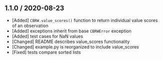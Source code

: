 ## 1.1.0 / 2020-08-23

* [Added] `CBRW.value_scores()` function to return individual value scores of an observation
* [Added] exceptions inherit from base `CBRWError` exception
* [Added] test cases for NaN values
* [Changed] README describes value_scores functionality
* [Changed] example.py is reorganized to include value_scores
* [Fixed] tests compare sorted lists
